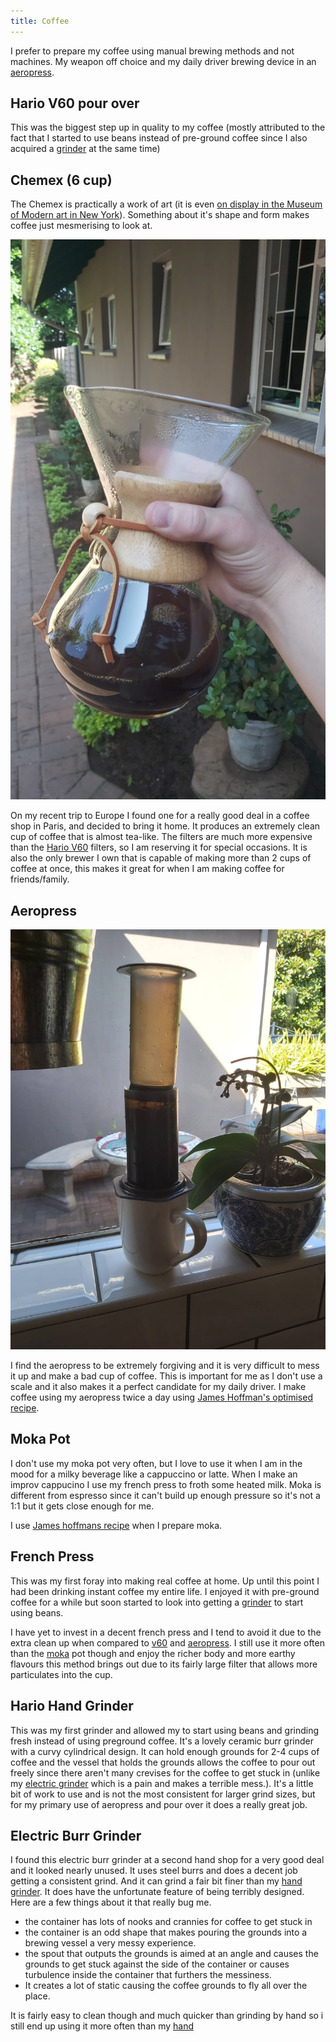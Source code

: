 ```yaml
---
title: Coffee
---
```


I prefer to prepare my coffee using manual brewing methods and not machines.
My weapon off choice and my daily driver brewing device in an [aeropress](#aeropress).

## Hario V60 pour over

This was the biggest step up in quality to my coffee (mostly attributed to the fact that I started to use beans instead of pre-ground coffee since I also acquired a [grinder](#hario-hand-grinder) at the same time)

## Chemex (6 cup)

The Chemex is practically a work of art (it is even [on display in the Museum of Modern art in New York](https://www.moma.org/collection/works/1847)).
Something about it's shape and form makes coffee just mesmerising to look at.

![Gotta give it a good swirl](/assets/images/other/chemex.jpg)

On my recent trip to Europe I found one for a really good deal in a coffee shop in Paris, and decided to bring it home.
It produces an extremely clean cup of coffee that is almost tea-like.
The filters are much more expensive than the [Hario V60](#hario-v60-pour-over) filters, so I am reserving it for special occasions.
It is also the only brewer I own that is capable of making more than 2 cups of coffee at once, this makes it great for when I am making coffee for friends/family.

## Aeropress

![Oh the aeropress, how I love thee!](/assets/images/other/2021-06-08-11-46-50.png)

I find the aeropress to be extremely forgiving and it is very difficult to mess it up and make a bad cup of coffee.
This is important for me as I don't use a scale and it also makes it a perfect candidate for my daily driver.
I make coffee using my aeropress twice a day using [James Hoffman's optimised recipe](https://www.youtube.com/watch?v=j6VlT_jUVPc).

## Moka Pot

I don't use my moka pot very often, but I love to use it when I am in the mood for a milky beverage like a cappuccino or latte.
When I make an improv cappucino I use my french press to froth some heated milk.
Moka is different from espresso since it can't build up enough pressure so it's not a 1:1 but it gets close enough for me.

I use [James hoffmans recipe](https://www.youtube.com/watch?v=rpyBYuu-wJI) when I prepare moka.

## French Press

This was my first foray into making real coffee at home.
Up until this point I had been drinking instant coffee my entire life.
I enjoyed it with pre-ground coffee for a while but soon started to look into getting a [grinder](#hario-hand-grinder) to start using beans.

I have yet to invest in a decent french press and I tend to avoid it due to the extra clean up when compared to [v60](#hario-v60-pour-over) and [aeropress](#aeropress).
I still use it more often than the [moka](#moka-pot) pot though and enjoy the richer body and more earthy flavours this method brings out due to its fairly large filter that allows more particulates into the cup.

## Hario Hand Grinder

This was my first grinder and allowed my to start using beans and grinding fresh instead of using preground coffee.
It's a lovely ceramic burr grinder with a curvy cylindrical design.
It can hold enough grounds for 2-4 cups of coffee and the vessel that holds the grounds allows the coffee to pour out freely since there aren't many crevises for the coffee to get stuck in (unlike my [electric grinder](#electric-burr-grinder) which is a pain and makes a terrible mess.).
It's a little bit of work to use and is not the most consistent for larger grind sizes, but for my primary use of aeropress and pour over it does a really great job.

## Electric Burr Grinder

I found this electric burr grinder at a second hand shop for a very good deal and it looked nearly unused.
It uses steel burrs and does a decent job getting a consistent grind.
And it can grind a fair bit finer than my [hand grinder](#hario-hand-grinder).
It does have the unfortunate feature of being terribly designed.
Here are a few things about it that really bug me.

- the container has lots of nooks and crannies for coffee to get stuck in
- the container is an odd shape that makes pouring the grounds into a brewing vessel a very messy experience.
- the spout that outputs the grounds is aimed at an angle and causes the grounds to get stuck against the side of the container or causes turbulence inside the container that furthers the messiness.
- It creates a lot of static causing the coffee grounds to fly all over the place.

It is fairly easy to clean though and much quicker than grinding by hand so i still end up using it more often than my [hand](#hario-hand-grinder)
